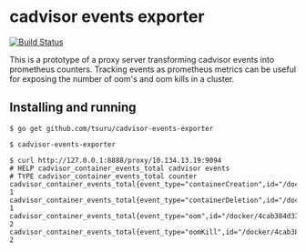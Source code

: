 # cadvisor events exporter

[![Build Status](https://travis-ci.org/tsuru/cadvisor-events-exporter.svg?branch=master)](https://travis-ci.org/tsuru/cadvisor-events-exporter)

This is a prototype of a proxy server transforming cadvisor events into
prometheus counters. Tracking events as prometheus metrics can be useful for
exposing the number of oom's and oom kills in a cluster.

## Installing and running

```
$ go get github.com/tsuru/cadvisor-events-exporter

$ cadvisor-events-exporter

$ curl http://127.0.0.1:8888/proxy/10.134.13.19:9094
# HELP cadvisor_container_events_total cadvisor events
# TYPE cadvisor_container_events_total counter
cadvisor_container_events_total{event_type="containerCreation",id="/docker/7d236739bb2dc453fe36723627f9a67f94de890de588404119192636fcbf1034",oom_process=""} 1
cadvisor_container_events_total{event_type="containerDeletion",id="/docker/7d236739bb2dc453fe36723627f9a67f94de890de588404119192636fcbf1034",oom_process=""} 1
cadvisor_container_events_total{event_type="oom",id="/docker/4cab384d33850b04ab3cf489e0957219cdb52c5edb5b3c719fcde0505d5b7162",oom_process=""} 2
cadvisor_container_events_total{event_type="oomKill",id="/docker/4cab384d33850b04ab3cf489e0957219cdb52c5edb5b3c719fcde0505d5b7162",oom_process="node"} 2
```

